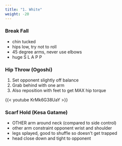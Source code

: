 ```yaml
---
title: "1. White"
weight: -20
---
```


### Break Fall

- chin tucked
- hips low, try not to roll
- 45 degree arms, never use elbows
- huge S L A P P

### Hip Throw (Ogoshi)

1. Set opponent slightly off balance
2. Grab behind with one arm
3. Also reposition with feet to get MAX hip torque

{{< youtube KrMk6G38UaY >}}

### Scarf Hold (Kesa Gatame)

- OTHER arm around neck (compared to side control)
- other arm constraint opponent wrist and shoulder
- legs splayed, good to shuffle so doesn't get trapped
- head close down and tight to opponent

